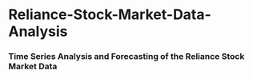 # Reliance-Stock-Market-Data-Analysis
### Time Series Analysis and Forecasting of the Reliance Stock Market Data 
